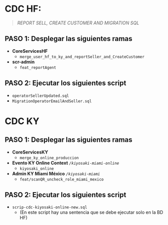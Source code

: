 
# CDC HF: 

> *REPORT SELL, CREATE CUSTOMER AND MIGRATION SQL*


## PASO 1: Desplegar las siguientes ramas

 - **CoreServicesHF**
   - `merge_user_hf_to_ky_and_reportSeller_and_CreateCustomer`
 - **scr-admin**
   - `feat_reportAgent`
## PASO 2: Ejecutar los siguientes script
 - `operatorSellerUpdated.sql`
 - `MigrationOperatorEmailAndSeller.sql`

# CDC KY
## PASO 1: Desplegar las siguientes ramas

- **CoreServicesKY**
  - `merge_ky_online_produccion`
- **Evento KY Online Context** *`/kiyosaki-miami-online`*
  - `kiyosaki_online`
- **Admin KY Miami México** *`/kiyosaki-miami`*
  - `feat/scanQR_uncheck_role_miami_mexico`

## PASO 2: Ejecutar los siguientes script

 - `scrip-cdc-kiyosaki-online-new.sql` 
   - (En este script hay una sentencia que se debe ejecutar solo en la BD HF)
